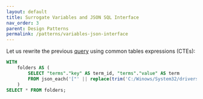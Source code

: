 ```yaml
---
layout: default
title: Surrogate Variables and JSON SQL Interface
nav_order: 3
parent: Design Patterns
permalink: /patterns/variables-json-interface
---
```


Let us rewrite the previous [query](/patterns/split-dsv#DSV-Query) using common tables expressions (CTEs):

~~~sql
WITH
    folders AS (
        SELECT "terms"."key" AS term_id, "terms"."value" AS term
        FROM json_each('["' || replace(trim('C:/Winows/System32/drivers/etc/', '/'), '/', '", "') || '"]') AS terms
    )
SELECT * FROM folders;
~~~
